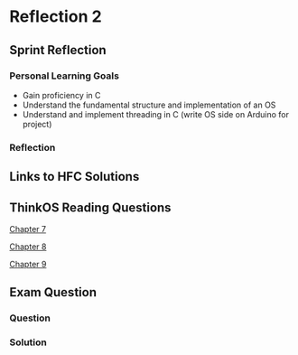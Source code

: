 # Reflection 2

## Sprint Reflection
### Personal Learning Goals

* Gain proficiency in C
* Understand the fundamental structure and implementation of an OS
* Understand and implement threading in C (write OS side on Arduino for project)


### Reflection



## Links to HFC Solutions


## ThinkOS Reading Questions
[Chapter 7](../reading_questions/think_os_ch7.md)

[Chapter 8](../reading_questions/think_os_ch8.md)

[Chapter 9](../reading_questions/think_os_ch9.md)


## Exam Question
### Question 

### Solution